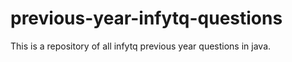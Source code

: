 # previous-year-infytq-questions
This is a repository of all infytq previous year questions in java. 
